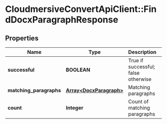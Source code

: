 # CloudmersiveConvertApiClient::FindDocxParagraphResponse

## Properties
Name | Type | Description | Notes
------------ | ------------- | ------------- | -------------
**successful** | **BOOLEAN** | True if successful; false otherwise | [optional] 
**matching_paragraphs** | [**Array&lt;DocxParagraph&gt;**](DocxParagraph.md) | Matching paragraphs | [optional] 
**count** | **Integer** | Count of matching paragraphs | [optional] 


